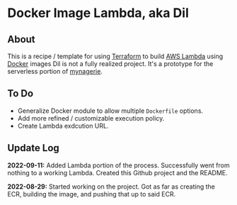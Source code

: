 # Docker Image Lambda, aka Dil

## About

This is a recipe / template for using [Terraform](https://www.terraform.io/) to build [AWS Lambda](https://docs.aws.amazon.com/lambda/index.html) using [Docker](https://www.docker.com/) images
Dil is not a fully realized project.
It's a prototype for the serverless portion of [mynagerie](https://github.com/andreburto/mynagerie).

## To Do

* Generalize Docker module to allow multiple `Dockerfile` options.
* Add more refined / customizable execution policy.
* Create Lambda exdcution URL.

## Update Log

**2022-09-11:** Added Lambda portion of the process.
Successfully went from nothing to a working Lambda.
Created this Github project and the README.

**2022-08-29:** Started working on the project.
Got as far as creating the ECR, building the image, and pushing that up to said ECR.
